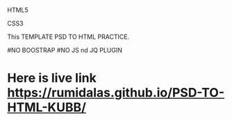 
HTML5

CSS3

This TEMPLATE PSD TO HTML PRACTICE.


#NO BOOSTRAP #NO JS nd JQ PLUGIN



# Here is live link https://rumidalas.github.io/PSD-TO-HTML-KUBB/
